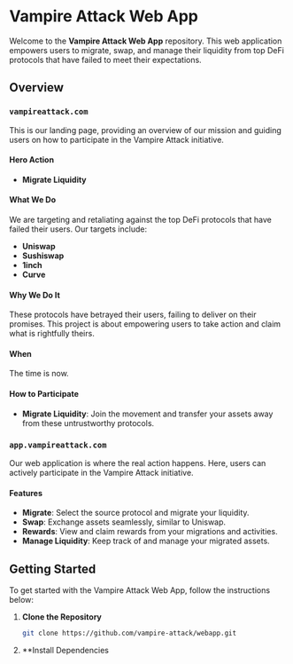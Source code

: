 # Vampire Attack Web App

Welcome to the **Vampire Attack Web App** repository. This web application empowers users to migrate, swap, and manage their liquidity from top DeFi protocols that have failed to meet their expectations.

## Overview

### `vampireattack.com`

This is our landing page, providing an overview of our mission and guiding users on how to participate in the Vampire Attack initiative.

#### **Hero Action**
- **Migrate Liquidity**

#### **What We Do**
We are targeting and retaliating against the top DeFi protocols that have failed their users. Our targets include:
- **Uniswap**
- **Sushiswap**
- **1inch**
- **Curve**

#### **Why We Do It**
These protocols have betrayed their users, failing to deliver on their promises. This project is about empowering users to take action and claim what is rightfully theirs.

#### **When**
The time is now.

#### **How to Participate**
- **Migrate Liquidity**: Join the movement and transfer your assets away from these untrustworthy protocols.

### `app.vampireattack.com`

Our web application is where the real action happens. Here, users can actively participate in the Vampire Attack initiative.

#### **Features**
- **Migrate**: Select the source protocol and migrate your liquidity.
- **Swap**: Exchange assets seamlessly, similar to Uniswap.
- **Rewards**: View and claim rewards from your migrations and activities.
- **Manage Liquidity**: Keep track of and manage your migrated assets.

## Getting Started

To get started with the Vampire Attack Web App, follow the instructions below:

1. **Clone the Repository**
   ```bash
   git clone https://github.com/vampire-attack/webapp.git
 2. **Install Dependencies
